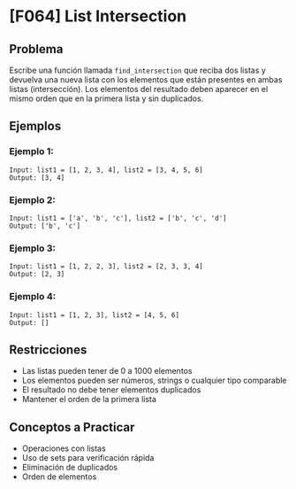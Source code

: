 # [F064] List Intersection

## Problema

Escribe una función llamada `find_intersection` que reciba dos listas y devuelva una nueva lista con los elementos que están presentes en ambas listas (intersección). Los elementos del resultado deben aparecer en el mismo orden que en la primera lista y sin duplicados.

## Ejemplos

### Ejemplo 1:
```
Input: list1 = [1, 2, 3, 4], list2 = [3, 4, 5, 6]
Output: [3, 4]
```

### Ejemplo 2:
```
Input: list1 = ['a', 'b', 'c'], list2 = ['b', 'c', 'd']
Output: ['b', 'c']
```

### Ejemplo 3:
```
Input: list1 = [1, 2, 2, 3], list2 = [2, 3, 3, 4]
Output: [2, 3]
```

### Ejemplo 4:
```
Input: list1 = [1, 2, 3], list2 = [4, 5, 6]
Output: []
```

## Restricciones
- Las listas pueden tener de 0 a 1000 elementos
- Los elementos pueden ser números, strings o cualquier tipo comparable
- El resultado no debe tener elementos duplicados
- Mantener el orden de la primera lista

## Conceptos a Practicar
- Operaciones con listas
- Uso de sets para verificación rápida
- Eliminación de duplicados
- Orden de elementos
